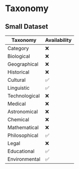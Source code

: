 # Taxonomy

## Small Dataset

| Taxonomy | Availability |
| --- | --- |
|Category | ❌ |
|Biological | ❌ |
|Geographical | ❌ |
|Historical | ❌ |
|Cultural | ✅ |
|Linguistic | ✅ |
|Technological | ❌ |
|Medical | ❌ |
|Astronomical | ❌ |
|Chemical | ❌ |
|Mathematical | ❌ |
|Philosophical | ✅ |
|Legal | ❌ |
|Educational | ✅ |
|Environmental | ✅ |
